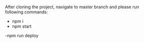 After cloning the project, navigate to master branch and please run following commands:
- npm i
- npm start

-npm run deploy